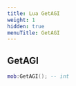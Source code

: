 ```yaml
---
title: Lua GetAGI
weight: 1
hidden: true
menuTitle: GetAGI
---
```

## GetAGI
```lua
mob:GetAGI(); -- int
```